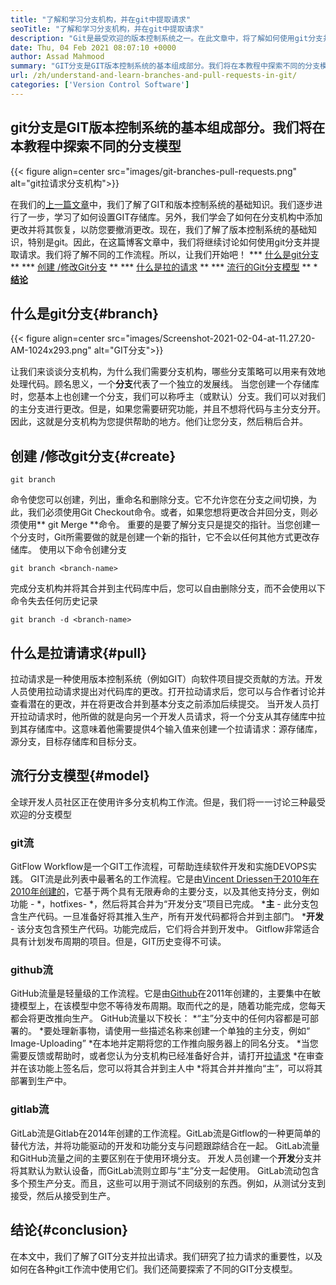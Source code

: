 ```yaml
---
title: "了解和学习分支机构，并在git中提取请求" 
seoTitle: "了解和学习分支机构，并在git中提取请求" 
description: "Git是最受欢迎的版本控制系统之一。在此文章中，将了解如何使用git分支并拉出请求。" 
date: Thu, 04 Feb 2021 08:07:10 +0000
author: Assad Mahmood
summary: "GIT分支是GIT版本控制系统的基本组成部分。我们将在本教程中探索不同的分支模型" 
url: /zh/understand-and-learn-branches-and-pull-requests-in-git/
categories: ['Version Control Software']
---
```


## git分支是GIT版本控制系统的基本组成部分。我们将在本教程中探索不同的分支模型

{{< figure align=center src="images/git-branches-pull-requests.png" alt="git拉请求分支机构">}}

在我们的[上一篇文章][1]中，我们了解了GIT和版本控制系统的基础知识。我们逐步进行了一步，学习了如何设置GIT存储库。另外，我们学会了如何在分支机构中添加更改并将其恢复，以防您要撤消更改。现在，我们了解了版本控制系统的基础知识，特别是git。因此，在这篇博客文章中，我们将继续讨论如何使用git分支并提取请求。我们将了解不同的工作流程。所以，让我们开始吧！
  *** [什么是git分支][2] **
  *** [创建 /修改Git分支][3] **
  *** [什么是拉的请求][4] **
  *** [流行的Git分支模型][5] **
  *[**结论**][6]

## 什么是git分支{#branch}

{{< figure align=center src="images/Screenshot-2021-02-04-at-11.27.20-AM-1024x293.png" alt="GIT分支">}}

让我们来谈谈分支机构，为什么我们需要分支机构，哪些分支策略可以用来有效地处理代码。顾名思义，一个**分支**代表了一个独立的发展线。
当您创建一个存储库时，您基本上也创建一个分支，我们可以称呼主（或默认）分支。我们可以对我们的主分支进行更改。但是，如果您需要研究功能，并且不想将代码与主分支分开。因此，这就是分支机构为您提供帮助的地方。他们让您分支，然后稍后合并。

## 创建 /修改git分支{#create}
```
git branch
```
命令使您可以创建，列出，重命名和删除分支。它不允许您在分支之间切换，为此，我们必须使用Git Checkout命令。或者，如果您想将更改合并回分支，则必须使用** git Merge **命令。
重要的是要了解分支只是提交的指针。当您创建一个分支时，Git所需要做的就是创建一个新的指针，它不会以任何其他方式更改存储库。
使用以下命令创建分支
```
git branch <branch-name>
```
完成分支机构并将其合并到主代码库中后，您可以自由删除分支，而不会使用以下命令失去任何历史记录
```
git branch -d <branch-name>
```

## 什么是拉请请求{#pull}
拉动请求是一种使用版本控制系统（例如GIT）向软件项目提交贡献的方法。开发人员使用拉动请求提出对代码库的更改。打开拉动请求后，您可以与合作者讨论并查看潜在的更改，并在将更改合并到基本分支之前添加后续提交。
当开发人员打开拉动请求时，他所做的就是向另一个开发人员请求，将一个分支从其存储库中拉到其存储库中。这意味着他需要提供4个输入值来创建一个拉请请求：源存储库，源分支，目标存储库和目标分支。

## 流行分支模型{#model}
全球开发人员社区正在使用许多分支机构工作流。但是，我们将一一讨论三种最受欢迎​​的分支模型

### git流
GitFlow Workflow是一个GIT工作流程，可帮助连续软件开发和实施DEVOPS实践。 GIT流是此列表中最著名的工作流程。它是由[Vincent Driessen于2010年在2010年创建的][7]，它基于两个具有无限寿命的主要分支，以及其他支持分支，例如功能 -  \*，hotfixes- \*，然后将其合并为“开发分支”项目已完成。
  ***主**  - 此分支包含生产代码。一旦准备好将其推入生产，所有开发代码都将合并到主部门。
  ***开发**  - 该分支包含预生产代码。功能完成后，它们将合并到开发中。
Gitflow非常适合具有计划发布周期的项目。但是，GIT历史变得不可读。

### github流
GitHub流量是轻量级的工作流程。它是由[Github][8]在2011年创建的，主要集中在敏捷模型上，在该模型中您不等待发布周期。取而代之的是，随着功能完成，您每天都会将更改推向生产。
GitHub流量以下校长：
  *“主”分支中的任何内容都是可部署的。
  *要处理新事物，请使用一些描述名称来创建一个单独的主分支，例如“ Image-Uploading”
  *在本地并定期将您的工作推向服务器上的同名分支。
  *当您需要反馈或帮助时，或者您认为分支机构已经准备好合并，请打开[拉请求][4]
  *在审查并在该功能上签名后，您可以将其合并到主人中
  *将其合并并推向“主”，可以将其部署到生产中。

### gitlab流
GitLab流是Gitlab在2014年创建的工作流程。GitLab流是Gitflow的一种更简单的替代方法，并将功能驱动的开发和功能分支与问题跟踪结合在一起。 GitLab流量和GitHub流量之间的主要区别在于使用环境分支。
开发人员创建一个**开发**分支并将其默认为默认设备，而GitLab流则立即与“主”分支一起使用。 GitLab流动包含多个预生产分支。而且，这些可以用于测试不同级别的东西。例如，从测试分支到接受，然后从接受到生产。

## 结论{#conclusion}
在本文中，我们了解了GIT分支并拉出请求。我们研究了拉力请求的重要性，以及如何在各种git工作流中使用它们。我们还简要探索了不同的GIT分支模型。

  
[1]: https://blog.containerize.com/2021/01/08/guide-to-version-control-and-source-code-management-using-git/
[2]: #branch
[3]: #create
[4]: #pull
[5]: #model
[6]: #conclusion
[7]: https://nvie.com/posts/a-successful-git-branching-model/
[8]: http://scottchacon.com/2011/08/31/github-flow.html
